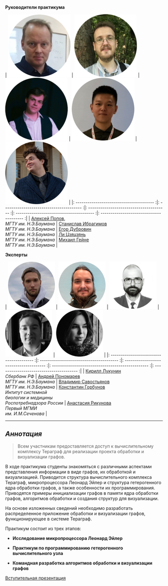 **Руководители практикума**


|   <img src="assets/aleksei_popov.png" width="200"> |  <img src="assets/stanislav_ibragimov.png" width="200">  |  <img src="assets/egor_dubrovin.png" width="200">  |  <img src="assets/Li.png" width="200">  |  <img src="assets/PXL_20220430_152105151.MP-modified.png" width="200">  |
|: --------------------------------------- :|: --------------------------------------- :|: --------------------------------------- :|: --------------------------------------- :|: --------------------------------------- :|
|   [Алексей Попов](mailto:alexpopov@bmstu.ru), <br> *МГТУ им. Н.Э.Баумана*   |   [Станислав  Ибрагимов](mailto:ibragimov@bmstu.ru)  <br>  *МГТУ им. Н.Э.Баумана*    |   [Егор Дубровин](mailto:dubrovin.en@ya.ru)  <br>  *МГТУ им. Н.Э.Баумана*    |   [Ли Цзяцзянь](mailto:dreki.li@mail.ru)  <br>  *МГТУ им. Н.Э.Баумана*    |   [Михаил Гейне](mailto:mike.geine@gmail.com)  <br>  *МГТУ им. Н.Э.Баумана*    |
 

**Эксперты**

|   <img src="assets/kl.png" width="150">  |   <img src="assets/ap.png" width="150">  |   <img src="assets/vvs.png" width="150"> |  <img src="assets/892_oooo.plus.png" width="150">  |   <img src="assets/569_oooo.plus.png" width="150">  |
|: --------------------------------------- :|: --------------------------------------- :|: -------------------------------------- :|: ------------------------------------------------ :|: --------------------------------------- :|
|  [Кирилл Лукунин](mailto:anon@anon.ru) <br> *Сбербанк РФ* |  [Андрей Пономарев](mailto:anon@anon.ru) <br>  *МГТУ им. Н.Э.Баумана*   |  [Владимир Савостьянов](mailto:anon@anon.ru)  <br>  *МГТУ им. Н.Э.Баумана*  |   [Константин Горбунов](mailto:anon@anon.ru)  <br>  *Интитут системной  <br>  биологии и медицины  <br> Роспотребнадзора России*   | [Анастасия Рикунова](mailto:anon@anon.ru) <br> *Первый МГМИ  <br> им. И.М.Сеченова*  |    



---
	

## *Аннотация* 

> Всем участникам предоставляется доступ к вычислительному комплексу Тераграф для реализации проекта обработки и визуализации графов. 

В ходе практикума студенты знакомяться с различными аспектами представления информации в виде графов, их обработкой и визуализацией. Приводится структура вычислительного комплекса Тераграф, микропроцессора Леонард Эйлер и структура гетерогенного ядра обработки графов, а также особенности их программирования. Приводятся примеры инициализации графов в памяти ядра обработки графов, алгоритмов обработки и создания структур для визуализации. 

На основе изложенных сведений необходимо разработать распределенное приложение обработки и визуализации графов, функционирующее в системе Тераграф.

Практикум состоит из трех этапов:

- **Исследование микропроцессора Леонард Эйлер**

- **Практикум по программированию гетерогенного вычислительного узла**

- **Командная разработка алгоритмов обработки и визуализации графов**

<a href="https://github.com/alexbmstu/2022/blob/master/docs/RuSCDays2022_Popov.pdf" target="_blank">Вступительная презентация</a>


